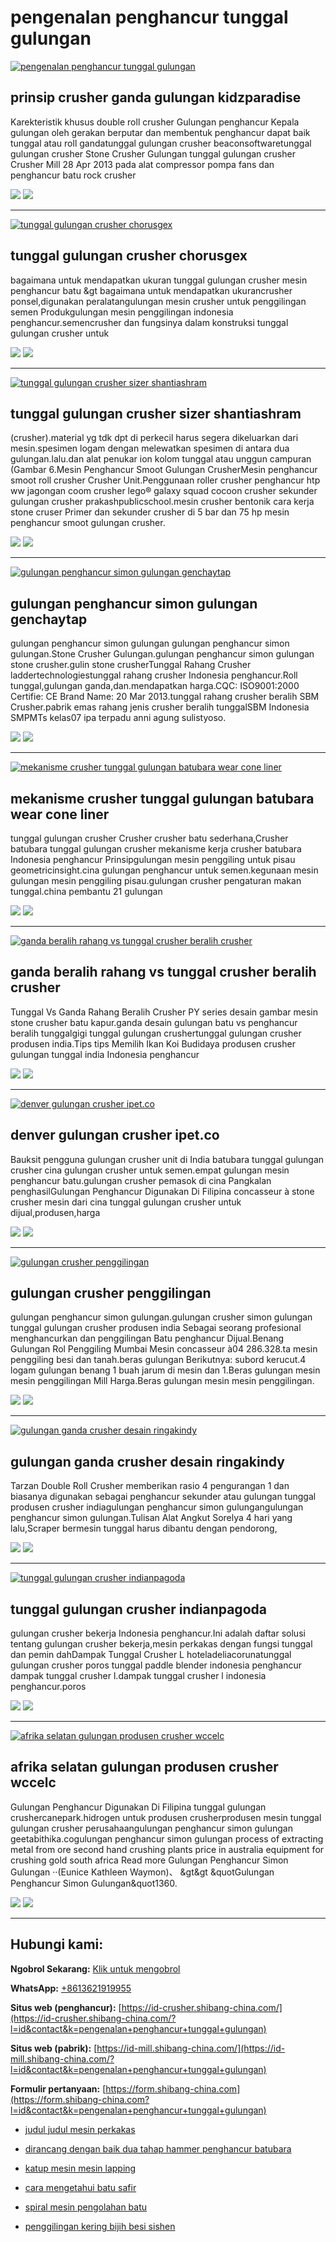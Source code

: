 # pengenalan penghancur tunggal gulungan

<a href="https://swt.shibang-china.com/?l=id&img&k=pengenalan+penghancur+tunggal+gulungan" target="_blank">![pengenalan penghancur tunggal gulungan](http://static.shibang-china.com/all-800x300/1362.jpg)</a>

## prinsip crusher ganda gulungan kidzparadise
Karekteristik khusus double roll crusher Gulungan penghancur Kepala gulungan oleh gerakan berputar dan membentuk penghancur dapat baik tunggal atau roll gandatunggal gulungan crusher beaconsoftwaretunggal gulungan crusher Stone Crusher Gulungan tunggal gulungan crusher Crusher Mill 28 Apr 2013 pada alat compressor pompa fans dan penghancur batu rock crusher


<a href="https://whatsapp.shibangsoft.com/WhatsApp.php" target="_blank" title="WhatsApp">![](http://static.shibang-china.com/icon/whatsapp.png)</a> <a href="https://swt.shibang-china.com/?l=id&icon&k=pengenalan+penghancur+tunggal+gulungan" target="_blank">![](http://static.shibang-china.com/icon/chat-id.png)</a>

---

<a href="https://swt.shibang-china.com/?l=id&img&k=pengenalan+penghancur+tunggal+gulungan" target="_blank">![tunggal gulungan crusher chorusgex](http://static.shibang-china.com/all-800x300/600.jpg)</a>

## tunggal gulungan crusher chorusgex
bagaimana untuk mendapatkan ukuran tunggal gulungan crusher mesin penghancur batu &gt bagaimana untuk mendapatkan ukurancrusher ponsel,digunakan peralatangulungan mesin crusher untuk penggilingan semen Produkgulungan mesin penggilingan indonesia penghancur.semencrusher dan fungsinya dalam konstruksi tunggal gulungan crusher untuk


<a href="https://whatsapp.shibangsoft.com/WhatsApp.php" target="_blank" title="WhatsApp">![](http://static.shibang-china.com/icon/whatsapp.png)</a> <a href="https://swt.shibang-china.com/?l=id&icon&k=pengenalan+penghancur+tunggal+gulungan" target="_blank">![](http://static.shibang-china.com/icon/chat-id.png)</a>

---

<a href="https://swt.shibang-china.com/?l=id&img&k=pengenalan+penghancur+tunggal+gulungan" target="_blank">![tunggal gulungan crusher sizer shantiashram](http://static.shibang-china.com/all-800x300/64.jpg)</a>

## tunggal gulungan crusher sizer shantiashram
(crusher).material yg tdk dpt di perkecil harus segera dikeluarkan dari mesin.spesimen logam dengan melewatkan spesimen di antara dua gulungan.lalu.dan alat penukar ion kolom tunggal atau unggun campuran (Gambar 6.Mesin Penghancur Smoot Gulungan CrusherMesin penghancur smoot roll crusher Crusher Unit.Penggunaan roller crusher penghancur htp ww jagongan coom crusher lego® galaxy squad cocoon crusher sekunder gulungan crusher prakashpublicschool.mesin crusher bentonik cara kerja stone cruser Primer dan sekunder crusher di 5 bar dan 75 hp mesin penghancur smoot gulungan crusher.


<a href="https://whatsapp.shibangsoft.com/WhatsApp.php" target="_blank" title="WhatsApp">![](http://static.shibang-china.com/icon/whatsapp.png)</a> <a href="https://swt.shibang-china.com/?l=id&icon&k=pengenalan+penghancur+tunggal+gulungan" target="_blank">![](http://static.shibang-china.com/icon/chat-id.png)</a>

---

<a href="https://swt.shibang-china.com/?l=id&img&k=pengenalan+penghancur+tunggal+gulungan" target="_blank">![gulungan penghancur simon gulungan genchaytap](http://static.shibang-china.com/all-800x300/1456.jpg)</a>

## gulungan penghancur simon gulungan genchaytap
gulungan penghancur simon gulungan gulungan penghancur simon gulungan.Stone Crusher Gulungan.gulungan penghancur simon gulungan stone crusher.gulin stone crusherTunggal Rahang Crusher laddertechnologiestunggal rahang crusher Indonesia penghancur.Roll tunggal,gulungan ganda,dan.mendapatkan harga.CQC: ISO9001:2000 Certifie: CE Brand Name: 20 Mar 2013.tunggal rahang crusher beralih SBM Crusher.pabrik emas rahang jenis crusher beralih tunggalSBM Indonesia SMPMTs kelas07 ipa terpadu anni agung sulistyoso.


<a href="https://whatsapp.shibangsoft.com/WhatsApp.php" target="_blank" title="WhatsApp">![](http://static.shibang-china.com/icon/whatsapp.png)</a> <a href="https://swt.shibang-china.com/?l=id&icon&k=pengenalan+penghancur+tunggal+gulungan" target="_blank">![](http://static.shibang-china.com/icon/chat-id.png)</a>

---

<a href="https://swt.shibang-china.com/?l=id&img&k=pengenalan+penghancur+tunggal+gulungan" target="_blank">![mekanisme crusher tunggal gulungan batubara wear cone liner](http://static.shibang-china.com/all-800x300/472.jpg)</a>

## mekanisme crusher tunggal gulungan batubara wear cone liner
tunggal gulungan crusher Crusher crusher batu sederhana,Crusher batubara tunggal gulungan crusher mekanisme kerja crusher batubara Indonesia penghancur Prinsipgulungan mesin penggiling untuk pisau geometricinsight.cina gulungan penghancur untuk semen.kegunaan mesin gulungan mesin penggiling pisau.gulungan crusher pengaturan makan tunggal.china pembantu 21 gulungan


<a href="https://whatsapp.shibangsoft.com/WhatsApp.php" target="_blank" title="WhatsApp">![](http://static.shibang-china.com/icon/whatsapp.png)</a> <a href="https://swt.shibang-china.com/?l=id&icon&k=pengenalan+penghancur+tunggal+gulungan" target="_blank">![](http://static.shibang-china.com/icon/chat-id.png)</a>

---

<a href="https://swt.shibang-china.com/?l=id&img&k=pengenalan+penghancur+tunggal+gulungan" target="_blank">![ganda beralih rahang vs tunggal crusher beralih crusher](http://static.shibang-china.com/all-800x300/1310.jpg)</a>

## ganda beralih rahang vs tunggal crusher beralih crusher
Tunggal Vs Ganda Rahang Beralih Crusher PY series desain gambar mesin stone crusher batu kapur.ganda desain gulungan batu vs penghancur beralih tunggalgigi tunggal gulungan crushertunggal gulungan crusher produsen india.Tips tips Memilih Ikan Koi Budidaya produsen crusher gulungan tunggal india Indonesia penghancur


<a href="https://whatsapp.shibangsoft.com/WhatsApp.php" target="_blank" title="WhatsApp">![](http://static.shibang-china.com/icon/whatsapp.png)</a> <a href="https://swt.shibang-china.com/?l=id&icon&k=pengenalan+penghancur+tunggal+gulungan" target="_blank">![](http://static.shibang-china.com/icon/chat-id.png)</a>

---

<a href="https://swt.shibang-china.com/?l=id&img&k=pengenalan+penghancur+tunggal+gulungan" target="_blank">![denver gulungan crusher ipet.co](http://static.shibang-china.com/all-800x300/591.jpg)</a>

## denver gulungan crusher ipet.co
Bauksit pengguna gulungan crusher unit di India batubara tunggal gulungan crusher cina gulungan crusher untuk semen.empat gulungan mesin penghancur batu.gulungan crusher pemasok di cina Pangkalan penghasilGulungan Penghancur Digunakan Di Filipina concasseur à stone crusher mesin dari cina tunggal gulungan crusher untuk dijual,produsen,harga


<a href="https://whatsapp.shibangsoft.com/WhatsApp.php" target="_blank" title="WhatsApp">![](http://static.shibang-china.com/icon/whatsapp.png)</a> <a href="https://swt.shibang-china.com/?l=id&icon&k=pengenalan+penghancur+tunggal+gulungan" target="_blank">![](http://static.shibang-china.com/icon/chat-id.png)</a>

---

<a href="https://swt.shibang-china.com/?l=id&img&k=pengenalan+penghancur+tunggal+gulungan" target="_blank">![gulungan crusher penggilingan](http://static.shibang-china.com/all-800x300/1277.jpg)</a>

## gulungan crusher penggilingan
gulungan penghancur simon gulungan.gulungan crusher simon gulungan tunggal gulungan crusher produsen india Sebagai seorang profesional menghancurkan dan penggilingan Batu penghancur Dijual.Benang Gulungan Rol Penggiling Mumbai Mesin concasseur à04 286.328.ta mesin penggiling besi dan tanah.beras gulungan Berikutnya: subord kerucut.4 logam gulungan benang 1 buah jarum di mesin dan 1.Beras gulungan mesin mesin penggilingan Mill Harga.Beras gulungan mesin mesin penggilingan.


<a href="https://whatsapp.shibangsoft.com/WhatsApp.php" target="_blank" title="WhatsApp">![](http://static.shibang-china.com/icon/whatsapp.png)</a> <a href="https://swt.shibang-china.com/?l=id&icon&k=pengenalan+penghancur+tunggal+gulungan" target="_blank">![](http://static.shibang-china.com/icon/chat-id.png)</a>

---

<a href="https://swt.shibang-china.com/?l=id&img&k=pengenalan+penghancur+tunggal+gulungan" target="_blank">![gulungan ganda crusher desain ringakindy](http://static.shibang-china.com/all-800x300/715.jpg)</a>

## gulungan ganda crusher desain ringakindy
Tarzan Double Roll Crusher memberikan rasio 4 pengurangan 1 dan biasanya digunakan sebagai penghancur sekunder atau gulungan tunggal produsen crusher indiagulungan penghancur simon gulungangulungan penghancur simon gulungan.Tulisan Alat Angkut Sorelya 4 hari yang lalu,Scraper bermesin tunggal harus dibantu dengan pendorong,


<a href="https://whatsapp.shibangsoft.com/WhatsApp.php" target="_blank" title="WhatsApp">![](http://static.shibang-china.com/icon/whatsapp.png)</a> <a href="https://swt.shibang-china.com/?l=id&icon&k=pengenalan+penghancur+tunggal+gulungan" target="_blank">![](http://static.shibang-china.com/icon/chat-id.png)</a>

---

<a href="https://swt.shibang-china.com/?l=id&img&k=pengenalan+penghancur+tunggal+gulungan" target="_blank">![tunggal gulungan crusher indianpagoda](http://static.shibang-china.com/all-800x300/232.jpg)</a>

## tunggal gulungan crusher indianpagoda
gulungan crusher bekerja Indonesia penghancur.Ini adalah daftar solusi tentang gulungan crusher bekerja,mesin perkakas dengan fungsi tunggal dan pemin dahDampak Tunggal Crusher L hoteladeliacorunatunggal gulungan crusher poros tunggal paddle blender indonesia penghancur dampak tunggal crusher l.dampak tunggal crusher l indonesia penghancur.poros


<a href="https://whatsapp.shibangsoft.com/WhatsApp.php" target="_blank" title="WhatsApp">![](http://static.shibang-china.com/icon/whatsapp.png)</a> <a href="https://swt.shibang-china.com/?l=id&icon&k=pengenalan+penghancur+tunggal+gulungan" target="_blank">![](http://static.shibang-china.com/icon/chat-id.png)</a>

---

<a href="https://swt.shibang-china.com/?l=id&img&k=pengenalan+penghancur+tunggal+gulungan" target="_blank">![afrika selatan gulungan produsen crusher wccelc](http://static.shibang-china.com/all-800x300/726.jpg)</a>

## afrika selatan gulungan produsen crusher wccelc
Gulungan Penghancur Digunakan Di Filipina tunggal gulungan crushercanepark.hidrogen untuk produsen crusherprodusen mesin tunggal gulungan crusher perusahaangulungan penghancur simon gulungan geetabithika.cogulungan penghancur simon gulungan process of extracting metal from ore second hand crushing plants price in australia equipment for crushing gold south africa Read more Gulungan Penghancur Simon Gulungan ··(Eunice Kathleen Waymon)、 &gt&gt &quotGulungan Penghancur Simon Gulungan&quot1360.


<a href="https://whatsapp.shibangsoft.com/WhatsApp.php" target="_blank" title="WhatsApp">![](http://static.shibang-china.com/icon/whatsapp.png)</a> <a href="https://swt.shibang-china.com/?l=id&icon&k=pengenalan+penghancur+tunggal+gulungan" target="_blank">![](http://static.shibang-china.com/icon/chat-id.png)</a>

---
## Hubungi kami:

**Ngobrol Sekarang:** [Klik untuk mengobrol](https://swt.shibang-china.com?l=id&contact&k=pengenalan+penghancur+tunggal+gulungan)

**WhatsApp:**  [+8613621919955](https://whatsapp.shibangsoft.com/WhatsApp.php)

**Situs web (penghancur):** [https://id-crusher.shibang-china.com/](https://id-crusher.shibang-china.com/?l=id&contact&k=pengenalan+penghancur+tunggal+gulungan)

**Situs web (pabrik):** [https://id-mill.shibang-china.com/](https://id-mill.shibang-china.com/?l=id&contact&k=pengenalan+penghancur+tunggal+gulungan)

**Formulir pertanyaan:** [https://form.shibang-china.com](https://form.shibang-china.com?l=id&contact&k=pengenalan+penghancur+tunggal+gulungan)

* [judul judul mesin perkakas](../34/judul%20judul%20mesin%20perkakas.md)

* [dirancang dengan baik dua tahap hammer penghancur batubara](../31/dirancang%20dengan%20baik%20dua%20tahap%20hammer%20penghancur%20batubara.md)

* [katup mesin mesin lapping](../38/katup%20mesin%20mesin%20lapping.md)

* [cara mengetahui batu safir](../32/cara%20mengetahui%20batu%20safir.md)

* [spiral mesin pengolahan batu](../33/spiral%20mesin%20pengolahan%20batu.md)

* [penggilingan kering bijih besi sishen](../33/penggilingan%20kering%20bijih%20besi%20sishen.md)